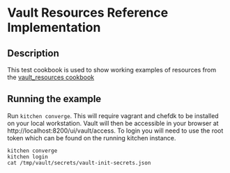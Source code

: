 # Vault Resources Reference Implementation
## Description
This test cookbook is used to show working examples of resources from the [vault_resources cookbook](https://github.com/parchment-io/vault_resources)

## Running the example
Run `kitchen converge`.  This will require vagrant and chefdk to be installed on your local workstation.  Vault will then be accessible in your browser at http://localhost:8200/ui/vault/access.  To login you will need to use the root token which can be found on the running kitchen instance.
```
kitchen converge
kitchen login
cat /tmp/vault/secrets/vault-init-secrets.json
```

